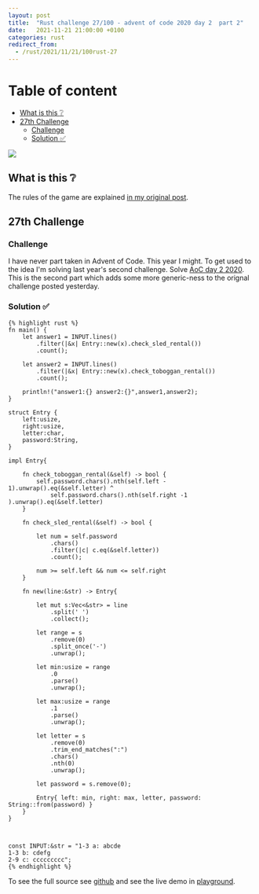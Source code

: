 ```yaml
---
layout: post
title:  "Rust challenge 27/100 - advent of code 2020 day 2  part 2"
date:   2021-11-21 21:00:00 +0100
categories: rust
redirect_from:
  - /rust/2021/11/21/100rust-27
---
```



#  Table of content
<!-- MarkdownTOC autolink="true" -->

- [What is this :grey_question:](#what-is-this-grey_question)
- [27th Challenge](#27th-challenge)
	- [Challenge](#challenge)
	- [Solution :white_check_mark:](#solution-white_check_mark)

<!-- /MarkdownTOC -->
![](/assets/img/aoc.png)
## What is this :grey_question: 

The rules of the game are explained [in my original post](https://maebli.github.io/rust/2021/10/18/100rust.html). 

## 27th Challenge
### Challenge

I have never part taken in Advent of Code. This year I might. To get used to the idea I'm solving last year's second challenge. Solve [AoC day 2 2020](ttps://adventofcode.com/2020/day/2).
This is the second part which adds some more generic-ness to the orignal challenge posted yesterday. 

### Solution :white_check_mark:

	{% highlight rust %}
	fn main() {
	    let answer1 = INPUT.lines()
	        .filter(|&x| Entry::new(x).check_sled_rental())
	        .count();

	    let answer2 = INPUT.lines()
	        .filter(|&x| Entry::new(x).check_toboggan_rental())
	        .count();

	    println!("answer1:{} answer2:{}",answer1,answer2);
	}

	struct Entry {
	    left:usize,
	    right:usize,
	    letter:char,
	    password:String,
	}

	impl Entry{

	    fn check_toboggan_rental(&self) -> bool {
	        self.password.chars().nth(self.left - 1).unwrap().eq(&self.letter) ^
	            self.password.chars().nth(self.right -1 ).unwrap().eq(&self.letter)
	    }

	    fn check_sled_rental(&self) -> bool {

	        let num = self.password
	            .chars()
	            .filter(|c| c.eq(&self.letter))
	            .count();

	        num >= self.left && num <= self.right
	    }

	    fn new(line:&str) -> Entry{

	        let mut s:Vec<&str> = line
	            .split(' ')
	            .collect();

	        let range = s
	            .remove(0)
	            .split_once('-')
	            .unwrap();

	        let min:usize = range
	            .0
	            .parse()
	            .unwrap();

	        let max:usize = range
	            .1
	            .parse()
	            .unwrap();

	        let letter = s
	            .remove(0)
	            .trim_end_matches(":")
	            .chars()
	            .nth(0)
	            .unwrap();

	        let password = s.remove(0);

	        Entry{ left: min, right: max, letter, password: String::from(password) }
	    }
	}



	const INPUT:&str = "1-3 a: abcde
	1-3 b: cdefg
	2-9 c: ccccccccc";
	{% endhighlight %}


To see the full source see [github](https://github.com/maebli/100rustsnippets/tree/master/aco-2020-2) and see the live demo in [playground](https://play.rust-lang.org/?version=stable&edition=2018&gist=614d82523cece6c2c6e17e3da814410d). 
